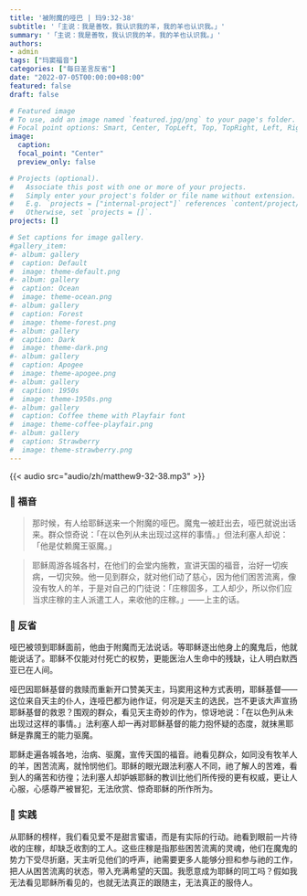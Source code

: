 ```yaml
---
title: '被附魔的哑巴 | 玛9:32-38'
subtitle: '「主说：我是善牧，我认识我的羊，我的羊也认识我。」'
summary: '「主说：我是善牧，我认识我的羊，我的羊也认识我。」'
authors:
- admin
tags: ["玛窦福音"]
categories: ["每日圣言反省"]
date: "2022-07-05T00:00:00+08:00"
featured: false
draft: false

# Featured image
# To use, add an image named `featured.jpg/png` to your page's folder.
# Focal point options: Smart, Center, TopLeft, Top, TopRight, Left, Right, BottomLeft, Bottom, BottomRight
image:
  caption:
  focal_point: "Center"
  preview_only: false

# Projects (optional).
#   Associate this post with one or more of your projects.
#   Simply enter your project's folder or file name without extension.
#   E.g. `projects = ["internal-project"]` references `content/project/deep-learning/index.md`.
#   Otherwise, set `projects = []`.
projects: []

# Set captions for image gallery.
#gallery_item:
#- album: gallery
#  caption: Default
#  image: theme-default.png
#- album: gallery
#  caption: Ocean
#  image: theme-ocean.png
#- album: gallery
#  caption: Forest
#  image: theme-forest.png
#- album: gallery
#  caption: Dark
#  image: theme-dark.png
#- album: gallery
#  caption: Apogee
#  image: theme-apogee.png
#- album: gallery
#  caption: 1950s
#  image: theme-1950s.png
#- album: gallery
#  caption: Coffee theme with Playfair font
#  image: theme-coffee-playfair.png
#- album: gallery
#  caption: Strawberry
#  image: theme-strawberry.png
---
```


{{< audio src="audio/zh/matthew9-32-38.mp3" >}}

### :love_letter: 福音
> 那时候，有人给耶稣送来一个附魔的哑巴。魔鬼一被赶出去，哑巴就说出话来。群众惊奇说：「在以色列从未出现过这样的事情。」但法利塞人却说：「他是仗赖魔王驱魔。」

> 耶稣周游各城各村，在他们的会堂内施教，宣讲天国的福音，治好一切疾病，一切灾殃。他一见到群众，就对他们动了慈心，因为他们困苦流离，像没有牧人的羊，于是对自己的门徒说：「庄稼固多，工人却少，所以你们应当求庄稼的主人派遣工人，来收他的庄稼。」——上主的话。

### :speech_balloon: 反省
哑巴被领到耶稣面前，他由于附魔而无法说话。等耶稣逐出他身上的魔鬼后，他就能说话了。耶稣不仅能对付死亡的权势，更能医治人生命中的残缺，让人明白默西亚已在人间。

哑巴因耶稣基督的救赎而重新开口赞美天主，玛窦用这种方式表明，耶稣基督——这位来自天主的仆人，连哑巴都为祂作证，何况是天主的选民，岂不更该大声宣扬耶稣基督的救恩？围观的群众，看见天主奇妙的作为，惊讶地说：「在以色列从未出现过这样的事情。」法利塞人却一再对耶稣基督的能力抱怀疑的态度，就抹黑耶稣是靠魔王的能力驱魔。

耶稣走遍各城各地，治病、驱魔，宣传天国的福音。祂看见群众，如同没有牧羊人的羊，困苦流离，就怜悯他们。耶稣的眼光跟法利塞人不同，祂了解人的苦难，看到人的痛苦和彷徨；法利塞人却妒嫉耶稣的教训比他们所传授的更有权威，更让人心服，心感尊严被冒犯，无法欣赏、惊奇耶稣的所作所为。

### :runner: 实践
从耶稣的榜样，我们看见爱不是甜言蜜语，而是有实际的行动。祂看到眼前一片待收的庄稼，却缺乏收割的工人。这些庄稼是指那些困苦流离的灵魂，他们在魔鬼的势力下受尽折磨，天主听见他们的呼声，祂需要更多人能够分担和参与祂的工作，把人从困苦流离的状态，带入充满希望的天国。我愿意成为耶稣的同工吗？假如我无法看见耶稣所看见的，也就无法真正的跟随主，无法真正的服侍人。
